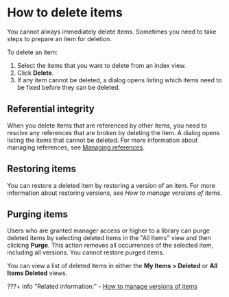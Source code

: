 # How to delete items

You cannot always immediately delete items. Sometimes you need to take steps to prepare an item for deletion.

To delete an item:

1.  Select the items that you want to delete from an index view.
2.  Click **Delete**.
3.  If any item cannot be deleted, a dialog opens listing which items need to be fixed before they can be deleted.

## Referential integrity

When you delete items that are referenced by other items, you need to resolve any references that are broken by deleting the item. A dialog opens listing the items that cannot be deleted. For more information about managing references, see [Managing references](wcm_managing_references.md).

## Restoring items

You can restore a deleted item by restoring a version of an item. For more information about restoring versions, see *How to manage versions of items*.

## Purging items

Users who are granted manager access or higher to a library can purge deleted items by selecting deleted items in the "All Items" view and then clicking **Purge**. This action removes all occurrences of the selected item, including all versions. You cannot restore purged items.

You can view a list of deleted items in either the **My Items > Deleted** or **All Items Deleted** views.

???+ info "Related information:"
    - [How to manage versions of items](../item_management_features/wcm_managing_versions.md)
